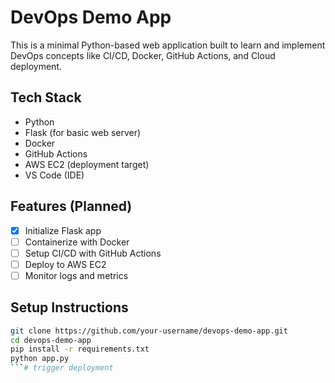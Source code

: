# DevOps Demo App

This is a minimal Python-based web application built to learn and implement DevOps concepts like CI/CD, Docker, GitHub Actions, and Cloud deployment.

##  Tech Stack

- Python
- Flask (for basic web server)
- Docker
- GitHub Actions
- AWS EC2 (deployment target)
- VS Code (IDE)


##  Features (Planned)

- [x] Initialize Flask app
- [ ] Containerize with Docker
- [ ] Setup CI/CD with GitHub Actions
- [ ] Deploy to AWS EC2
- [ ] Monitor logs and metrics

##  Setup Instructions

```bash
git clone https://github.com/your-username/devops-demo-app.git
cd devops-demo-app
pip install -r requirements.txt
python app.py
```#   t r i g g e r   d e p l o y m e n t  
 